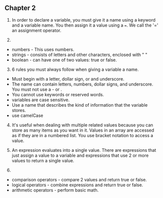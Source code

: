 ## Chapter 2
1. In order to declare a variable, you must give it a name using a keyword and a variable name. You then assign it a value using a `=`. We call the '=' an assignment operator.

2.
* numbers - This uses numbers.
* strings - consists of letters and other characters, enclosed with " "
* boolean - can have one of two values: true or false.

3. 6 rules you must always follow when giving a variable a name.
* Must begin with a letter, dollar sign, or and underscore.
* The name can contain letters, numbers, dollar signs, and underscore. You must not use a - or .
* You cannot use keywords or reserved words.
* variables are case sensitive.
* Use a name that describes the kind of information that the variable stores.
* use camelCase

4. It's useful when dealing with multiple related values because you can store as many items as you want in it. Values in an array are accessed as if they are in a numbered list. You use bracket notation to access a value.

5. An expression evaluates into a single value. There are expressions that just assign a value to a variable and expressions  that use 2 or more values to return a single value.

6.
* comparison operators - compare 2 values and return true or false.
* logical operators - combine expressions and return true or false.
* arithmetic operators - perform basic math. 
